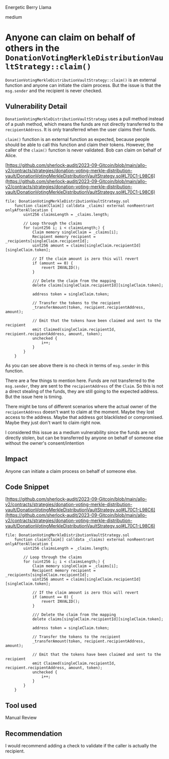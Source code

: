 Energetic Berry Llama

medium

# Anyone can claim on behalf of others in the `DonationVotingMerkleDistributionVaultStrategy::claim()`
`DonationVotingMerkleDistributionVaultStrategy::claim()` is an external function and anyone can initiate the claim process. But the issue is that the `msg.sender` and the recipient is never checked. 

## Vulnerability Detail
`DonationVotingMerkleDistributionVaultStrategy` uses a pull method instead of a push method, which means the funds are not directly transferred to the `recipientAddress`. It is only transferred when the user claims their funds.

`claim()` function is an external function as expected, because people should be able to call this function and claim their tokens. However, the caller of the `claim()` function is never validated. Bob can claim on behalf of Alice.

[https://github.com/sherlock-audit/2023-09-Gitcoin/blob/main/allo-v2/contracts/strategies/donation-voting-merkle-distribution-vault/DonationVotingMerkleDistributionVaultStrategy.sol#L70C1-L98C6](https://github.com/sherlock-audit/2023-09-Gitcoin/blob/main/allo-v2/contracts/strategies/donation-voting-merkle-distribution-vault/DonationVotingMerkleDistributionVaultStrategy.sol#L70C1-L98C6)

```solidity
file: DonationVotingMerkleDistributionVaultStrategy.sol
    function claim(Claim[] calldata _claims) external nonReentrant onlyAfterAllocation {
        uint256 claimsLength = _claims.length;

        // Loop through the claims
        for (uint256 i; i < claimsLength;) {
            Claim memory singleClaim = _claims[i];
            Recipient memory recipient = _recipients[singleClaim.recipientId];
            uint256 amount = claims[singleClaim.recipientId][singleClaim.token];

            // If the claim amount is zero this will revert
            if (amount == 0) {
                revert INVALID();
            }

            /// Delete the claim from the mapping
            delete claims[singleClaim.recipientId][singleClaim.token];

            address token = singleClaim.token;

            // Transfer the tokens to the recipient
            _transferAmount(token, recipient.recipientAddress, amount);

            // Emit that the tokens have been claimed and sent to the recipient
            emit Claimed(singleClaim.recipientId, recipient.recipientAddress, amount, token);
            unchecked {
                i++;
            }
        }
    }
```

As you can see above there is no check in terms of `msg.sender` in this function.

There are a few things to mention here. Funds are not transferred to the `msg.sender`, they are sent to the `recipientAddress` of the `Claim`. So this is not a direct stealing of the funds, they are still going to the expected address. But the issue here is timing.

There might be tons of different scenarios where the actual owner of the `recipientAddress` doesn't want to claim at the moment. Maybe they lost access to the address. Maybe that address got blacklisted or compromised. Maybe they just don't want to claim right now.

I considered this issue as a medium vulnerability since the funds are not directly stolen, but can be transferred by anyone on behalf of someone else without the owner's consent/intention

## Impact
Anyone can initiate a claim process on behalf of someone else.

## Code Snippet
[https://github.com/sherlock-audit/2023-09-Gitcoin/blob/main/allo-v2/contracts/strategies/donation-voting-merkle-distribution-vault/DonationVotingMerkleDistributionVaultStrategy.sol#L70C1-L98C6](https://github.com/sherlock-audit/2023-09-Gitcoin/blob/main/allo-v2/contracts/strategies/donation-voting-merkle-distribution-vault/DonationVotingMerkleDistributionVaultStrategy.sol#L70C1-L98C6)

```solidity
file: DonationVotingMerkleDistributionVaultStrategy.sol
    function claim(Claim[] calldata _claims) external nonReentrant onlyAfterAllocation {
        uint256 claimsLength = _claims.length;

        // Loop through the claims
        for (uint256 i; i < claimsLength;) {
            Claim memory singleClaim = _claims[i];
            Recipient memory recipient = _recipients[singleClaim.recipientId];
            uint256 amount = claims[singleClaim.recipientId][singleClaim.token];

            // If the claim amount is zero this will revert
            if (amount == 0) {
                revert INVALID();
            }

            /// Delete the claim from the mapping
            delete claims[singleClaim.recipientId][singleClaim.token];

            address token = singleClaim.token;

            // Transfer the tokens to the recipient
            _transferAmount(token, recipient.recipientAddress, amount);

            // Emit that the tokens have been claimed and sent to the recipient
            emit Claimed(singleClaim.recipientId, recipient.recipientAddress, amount, token);
            unchecked {
                i++;
            }
        }
    }
```

## Tool used

Manual Review

## Recommendation
I would recommend adding a check to validate if the caller is actually the recipient.
